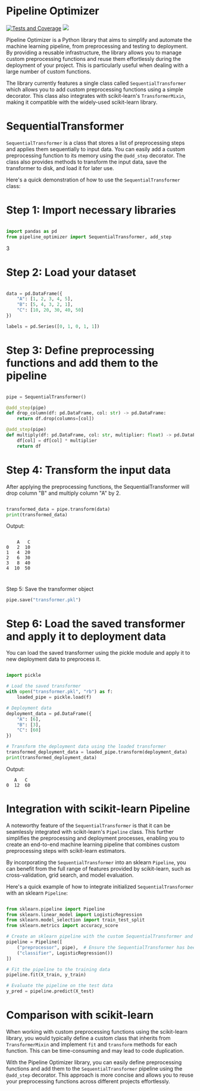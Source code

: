 # Pipeline Optimizer

[![Tests and Coverage](https://github.com/sk8997/pipeline-optimizer/actions/workflows/tests.yml/badge.svg)](https://github.com/sk8997/pipeline-optimizer/actions/workflows/tests.yml)
<a href="https://codecov.io/gh/sk8997/pipeline-optimizer" > 
 <img src="https://codecov.io/gh/sk8997/pipeline-optimizer/branch/main/graph/badge.svg?token=BCWYCTXZPA"/> 
 </a>


Pipeline Optimizer is a Python library that aims to simplify and automate the machine learning pipeline, from preprocessing and testing to deployment. By providing a reusable infrastructure, the library allows you to manage custom preprocessing functions and reuse them effortlessly during the deployment of your project. This is particularly useful when dealing with a large number of custom functions.

The library currently features a single class called `SequentialTransformer` which allows you to add custom preprocessing functions using a simple decorator. This class also integrates with scikit-learn's `TransformerMixin`, making it compatible with the widely-used scikit-learn library.

# SequentialTransformer

`SequentialTransformer` is a class that stores a list of preprocessing steps and applies them sequentially to input data. You can easily add a custom preprocessing function to its memory using the `@add_step` decorator. The class also provides methods to transform the input data, save the transformer to disk, and load it for later use.


Here's a quick demonstration of how to use the `SequentialTransformer` class:

# Step 1: Import necessary libraries

```python 

import pandas as pd
from pipeline_optimizer import SequentialTransformer, add_step

```

3
# Step 2: Load your dataset

```python

data = pd.DataFrame({
    "A": [1, 2, 3, 4, 5],
    "B": [5, 4, 3, 2, 1],
    "C": [10, 20, 30, 40, 50]
})

labels = pd.Series([0, 1, 0, 1, 1])

```

# Step 3: Define preprocessing functions and add them to the pipeline

```python

pipe = SequentialTransformer()

@add_step(pipe)
def drop_column(df: pd.DataFrame, col: str) -> pd.DataFrame:
    return df.drop(columns=[col])

@add_step(pipe)
def multiply(df: pd.DataFrame, col: str, multiplier: float) -> pd.DataFrame:
    df[col] = df[col] * multiplier
    return df

```

# Step 4: Transform the input data
After applying the preprocessing functions, the SequentialTransformer will drop column "B" and multiply column "A" by 2.

```python

transformed_data = pipe.transform(data)
print(transformed_data)

```

Output:

```

    A   C
0   2  10
1   4  20
2   6  30
3   8  40
4  10  50

```

# 

Step 5: Save the transformer object

```python
pipe.save("transformer.pkl")
```

# Step 6: Load the saved transformer and apply it to deployment data
You can load the saved transformer using the pickle module and apply it to new deployment data to preprocess it.

```python 

import pickle

# Load the saved transformer
with open("transformer.pkl", "rb") as f:
    loaded_pipe = pickle.load(f)

# Deployment data
deployment_data = pd.DataFrame({
    "A": [6],
    "B": [3],
    "C": [60]
})

# Transform the deployment data using the loaded transformer
transformed_deployment_data = loaded_pipe.transform(deployment_data)
print(transformed_deployment_data)

```

Output:

```
   A   C
0  12  60

```

# Integration with scikit-learn Pipeline

A noteworthy feature of the `SequentialTransformer` is that it can be seamlessly integrated with scikit-learn's `Pipeline` class. This further simplifies the preprocessing and deployment processes, enabling you to create an end-to-end machine learning pipeline that combines custom preprocessing steps with scikit-learn estimators.

By incorporating the `SequentialTransformer` into an sklearn `Pipeline`, you can benefit from the full range of features provided by scikit-learn, such as cross-validation, grid search, and model evaluation.

Here's a quick example of how to integrate initialized `SequentialTransformer` with an sklearn `Pipeline`:

```python

from sklearn.pipeline import Pipeline
from sklearn.linear_model import LogisticRegression
from sklearn.model_selection import train_test_split
from sklearn.metrics import accuracy_score

# Create an sklearn pipeline with the custom SequentialTransformer and a LogisticRegression estimator
pipeline = Pipeline([
    ("preprocessor", pipe),  # Ensure the SequentialTransformer has been initialized and steps have been added
    ("classifier", LogisticRegression())
])

# Fit the pipeline to the training data
pipeline.fit(X_train, y_train)

# Evaluate the pipeline on the test data
y_pred = pipeline.predict(X_test)

```


# Comparison with scikit-learn

When working with custom preprocessing functions using the scikit-learn library, you would typically define a custom class that inherits from `TransformerMixin` and implement `fit` and `transform` methods for each function. This can be time-consuming and may lead to code duplication.

With the Pipeline Optimizer library, you can easily define preprocessing functions and add them to the `SequentialTransformer` pipeline using the `@add_step` decorator. This approach is more concise and allows you to reuse your preprocessing functions across different projects effortlessly.
